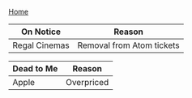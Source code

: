 [Home](syndicateclu.github.io)

| On Notice     | Reason                    |
| ------------- | ------------------------- |
| Regal Cinemas | Removal from Atom tickets |

| Dead to Me | Reason     |
| ---------- | ---------- |
| Apple      | Overpriced |
